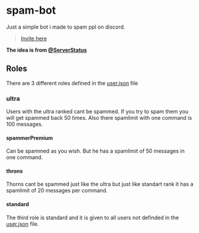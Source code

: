 # spam-bot
Just a simple bot i made to spam ppl on discord.  
> [Invite here](https://discord.com/api/oauth2/authorize?client_id=988044003599589406&permissions=274877974528&scope=bot)

**The idea is from [@ServerStatus](https://github.com/ServerStatus1)**
## Roles
There are 3 different roles defined in the [user.json](https://github.com/vince-vibin/spam-bot/blob/master/users.json) file
### ultra
Users with the ultra ranked cant be spammed. If you try to spam them you will get spammed back 50 times.
Also there spamlimit with one command is 100 messages.
#### spammerPremium
Can be spammed as you wish.
But he has a spamlimit of 50 messages in one command.
#### throns
Thorns cant be spammed just like the ultra but just like standart rank it has a spamlimit of 20 messages per command.
#### standard
The third role is standard and it is given to all users not definded in the [user.json](https://github.com/vince-vibin/spam-bot/blob/master/users.json) file.

